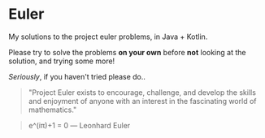 # Euler

My solutions to the project euler problems, in Java + Kotlin.

Please try to solve the problems **on your own** before **not** looking at the solution, and trying some more!

*Seriously*, if you haven't tried please do..

>"Project Euler exists to encourage, challenge, and develop the skills and enjoyment of anyone with an interest in the fascinating world of mathematics."

>e^(iπ)+1 = 0
― Leonhard Euler